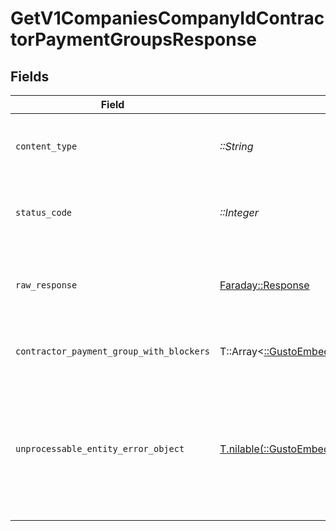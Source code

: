 # GetV1CompaniesCompanyIdContractorPaymentGroupsResponse


## Fields

| Field                                                                                                                              | Type                                                                                                                               | Required                                                                                                                           | Description                                                                                                                        |
| ---------------------------------------------------------------------------------------------------------------------------------- | ---------------------------------------------------------------------------------------------------------------------------------- | ---------------------------------------------------------------------------------------------------------------------------------- | ---------------------------------------------------------------------------------------------------------------------------------- |
| `content_type`                                                                                                                     | *::String*                                                                                                                         | :heavy_check_mark:                                                                                                                 | HTTP response content type for this operation                                                                                      |
| `status_code`                                                                                                                      | *::Integer*                                                                                                                        | :heavy_check_mark:                                                                                                                 | HTTP response status code for this operation                                                                                       |
| `raw_response`                                                                                                                     | [Faraday::Response](https://www.rubydoc.info/gems/faraday/Faraday/Response)                                                        | :heavy_check_mark:                                                                                                                 | Raw HTTP response; suitable for custom response parsing                                                                            |
| `contractor_payment_group_with_blockers`                                                                                           | T::Array<[::GustoEmbedded::Shared::ContractorPaymentGroupWithBlockers](../../models/shared/contractorpaymentgroupwithblockers.md)> | :heavy_minus_sign:                                                                                                                 | List of Contractor Payment Groups                                                                                                  |
| `unprocessable_entity_error_object`                                                                                                | [T.nilable(::GustoEmbedded::Shared::UnprocessableEntityErrorObject)](../../models/shared/unprocessableentityerrorobject.md)        | :heavy_minus_sign:                                                                                                                 | Not Found<br/><br/>The requested company does not exist. Make sure the provided UUID is valid.<br/>                                |